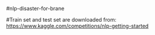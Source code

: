 #nlp-disaster-for-brane

#Train set and test set are downloaded from: https://www.kaggle.com/competitions/nlp-getting-started
